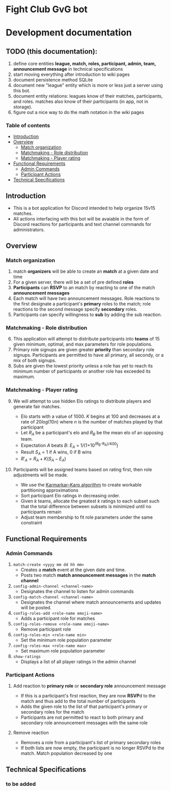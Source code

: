 # Fight Club GvG bot
# Development documentation

## TODO (this documentation):
1. define core entities **league, match, roles, participant, admin, team, announcement message** in technical specifications
2. start moving everything after introduction to wiki pages
3. document persistence method SQLite 
4. document new "league" entity which is more or less just a server using this bot.
5. document entity relations: leagues know of their matches, participants, and roles. matches also know of their participants (in app, not in storage).
6. figure out a nice way to do the math notation in the wiki pages
### Table of contents
  - [Introduction](#introduction)
  - [Overview](#overview)
    - [Match organization](#match-organization)
    - [Matchmaking - Role distribution](#matchmaking---role-distribution)
    - [Matchmaking - Player rating](#matchmaking---player-rating)
  - [Functional Requirements](#functional-requirements)
    - [Admin Commands](#admin-commands-dont-type-the-brackets)
    - [Participant Actions](#participant-actions)
  - [Technical Specifications](#technical-specifications)



## Introduction
- This is a bot application for Discord intended to help organize 15v15 matches.  
- All actions interfacing with this bot will be avaiable in the form of Discord reactions for participants and text channel commands for administrators. 

## Overview 
### Match organization
1. match **organizers** will be able to create an **match** at a given date and time
2. For a given server, there will be a set of pre defined **roles**
3. **Participants** can **RSVP** to an match by reacting to one of the match **announcement messages**
4. Each match will have two announcement messages. Role reactions to the first designate a participant's **primary** roles to the match; role reactions to the second message specify **secondary** roles. 
5. Participants can specify willingness to **sub** by adding the sub reaction. 
### Matchmaking - Role distribution
6. This application will attempt to distribute participants into **teams** of 15 given minimum, optimal, and max parameters for role populations.
7. Primary role signups are given greater **priority** than secondary role signups. Participants are permitted to have all primary, all secondy, or a mix of both signups.
8. Subs are given the lowest priority unless a role has yet to reach its minimum number of participants or another role has exceeded its maximum. 
### Matchmaking - Player rating
9. We will attempt to use hidden Elo ratings to distribute players and generate fair matches.
    - Elo starts with a value of 1000. $K$ begins at $100$ and decreases at a rate of $20log(10n)$ where $n$ is the number of matches played by that participant
    - Let $R_A$ be a participant's elo and $R_B$ be the mean elo of an opposing team.
    - Expectation $A$ beats $B$: $E_A$ = 1/(1+10<sup>(R<sub>B</sub>-R<sub>A</sub>)/400</sup>)
    - Result $S_A$ = 1 if A wins, 0 if B wins
    - $R'_A = R_A + K(S_A - E_A)$
  
10. Participants will be assigned teams based on rating first, then role adjustments will be made.
    - We use the [Karmarkar–Karp algorithm](https://en.wikipedia.org/wiki/Largest_differencing_method) to create workable partitioning approximations 
    - Sort participant Elo ratings in decreasing order. 
    - Given $k$ teams, allocate the greatest $k$ ratings to each subset such that the total difference between subsets is minimized until no participants remain
    - Adjust team membership to fit role parameters under the same constraint

## Functional Requirements
### Admin Commands
1. `match-create <yyyy mm dd hh mm>`  
   - Creates a **match** event at the given date and time.  
   - Posts two match **match announcement messages** in the **match channel** 
2. `config-admin-channel <channel-name>`
   - Designates the channel to listen for admin commands
3. `config-match-channel <channel-name>`
   - Designates the channel where match announcements and updates will be posted.
4. `config-roles-add <role-name emoji-name>`
   - Adds a participant role for matches
5. `config-roles-remove <role-name emoji-name>`
   - Remove participant role
6. `config-roles-min <role-name min>`
   - Set the minimum role population parameter
7. `config-roles-max <role-name max>`
   - Set maximum role population parameter
8. `show-ratings`
   - Displays a list of all player ratings in the admin channel

### Participant Actions
1. Add reaction to **primary role** or **secondary role** announcement message
   - If this is a participant's first reaction, they are now **RSVP**d to the match and thus add to the total number of participants
   - Adds the given role to the list of that participant's primary or secondary roles for the match
   - Participants are not permitted to react to both primary and secondary role announcement messages with the same role

2. Remove reaction 
   - Removes a role from a participant's list of primary secondary roles
   - If both lists are now empty, the participant is no longer RSVPd to the match. Match population decreased by one

## Technical Specifications
### to be added
